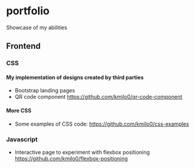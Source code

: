 # portfolio
Showcase of my abilities

## Frontend 
### CSS
#### My implementation of designs created by third parties
- Bootstrap landing pages
- QR code component https://github.com/kmilo0/qr-code-component

#### More CSS
- Some examples of CSS code: https://github.com/kmilo0/css-examples

### Javascript
- Interactive page to experiment with flexbox positioning https://github.com/kmilo0/flexbox-positioning
